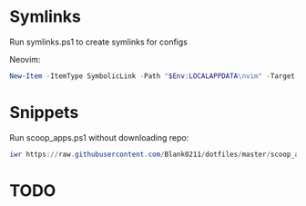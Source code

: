 # Symlinks
Run symlinks.ps1 to create symlinks for configs

Neovim:
```powershell
New-Item -ItemType SymbolicLink -Path "$Env:LOCALAPPDATA\nvim" -Target "$Env:HOMEPATH\dotfiles\nvim"
```
# Snippets
Run scoop_apps.ps1 without downloading repo:
```powershell
iwr https://raw.githubusercontent.com/Blank0211/dotfiles/master/scoop_apps.ps1 | iex
```

# TODO

